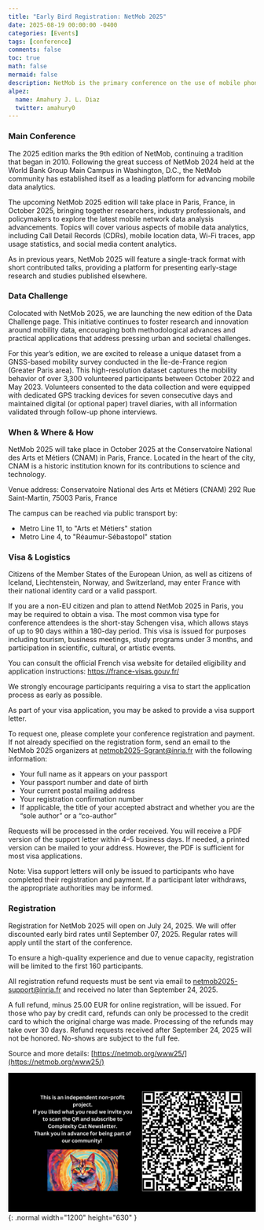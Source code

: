 ```yaml
---
title: "Early Bird Registration: NetMob 2025"
date: 2025-08-19 00:00:00 -0400
categories: [Events]
tags: [conference]
comments: false
toc: true
math: false
mermaid: false
description: NetMob is the primary conference on the use of mobile phone datasets to analyze social, urban, societal, and industrial problems.
alpez:
  name: Amahury J. L. Diaz
  twitter: amahury0
---
```

### Main Conference
The 2025 edition marks the 9th edition of NetMob, continuing a tradition that began in 2010. Following the great success of NetMob 2024 held at the World Bank Group Main Campus in Washington, D.C., the NetMob community has established itself as a leading platform for advancing mobile data analytics.

The upcoming NetMob 2025 edition will take place in Paris, France, in October 2025, bringing together researchers, industry professionals, and policymakers to explore the latest mobile network data analysis advancements. Topics will cover various aspects of mobile data analytics, including Call Detail Records (CDRs), mobile location data, Wi-Fi traces, app usage statistics, and social media content analytics.

As in previous years, NetMob 2025 will feature a single-track format with short contributed talks, providing a platform for presenting early-stage research and studies published elsewhere.

### Data Challenge
Colocated with NetMob 2025, we are launching the new edition of the Data Challenge page. This initiative continues to foster research and innovation around mobility data, encouraging both methodological advances and practical applications that address pressing urban and societal challenges.

For this year’s edition, we are excited to release a unique dataset from a GNSS-based mobility survey conducted in the Île-de-France region (Greater Paris area). This high-resolution dataset captures the mobility behavior of over 3,300 volunteered participants between October 2022 and May 2023. Volunteers consented to the data collection and were equipped with dedicated GPS tracking devices for seven consecutive days and maintained digital (or optional paper) travel diaries, with all information validated through follow-up phone interviews.

### When & Where & How
NetMob 2025 will take place in October 2025 at the Conservatoire National des Arts et Métiers (CNAM) in Paris, France. Located in the heart of the city, CNAM is a historic institution known for its contributions to science and technology.

Venue address: Conservatoire National des Arts et Métiers (CNAM) 292 Rue Saint-Martin, 75003 Paris, France

The campus can be reached via public transport by:
- Metro Line 11, to "Arts et Métiers" station
- Metro Line 4, to "Réaumur-Sébastopol" station

### Visa & Logistics
Citizens of the Member States of the European Union, as well as citizens of Iceland, Liechtenstein, Norway, and Switzerland, may enter France with their national identity card or a valid passport.

If you are a non-EU citizen and plan to attend NetMob 2025 in Paris, you may be required to obtain a visa. The most common visa type for conference attendees is the short-stay Schengen visa, which allows stays of up to 90 days within a 180-day period. This visa is issued for purposes including tourism, business meetings, study programs under 3 months, and participation in scientific, cultural, or artistic events.

You can consult the official French visa website for detailed eligibility and application instructions: https://france-visas.gouv.fr/

We strongly encourage participants requiring a visa to start the application process as early as possible.

As part of your visa application, you may be asked to provide a visa support letter.

To request one, please complete your conference registration and payment. If not already specified on the registration form, send an email to the NetMob 2025 organizers at netmob2025-Sgrant@inria.fr with the following information:
- Your full name as it appears on your passport
- Your passport number and date of birth
- Your current postal mailing address
- Your registration confirmation number
- If applicable, the title of your accepted abstract and whether you are the “sole author” or a “co-author”

Requests will be processed in the order received. You will receive a PDF version of the support letter within 4–5 business days. If needed, a printed version can be mailed to your address. However, the PDF is sufficient for most visa applications.

Note: Visa support letters will only be issued to participants who have completed their registration and payment. If a participant later withdraws, the appropriate authorities may be informed.

### Registration
Registration for NetMob 2025 will open on July 24, 2025. We will offer discounted early bird rates until September 07, 2025. Regular rates will apply until the start of the conference.

To ensure a high-quality experience and due to venue capacity, registration will be limited to the first 160 participants.

All registration refund requests must be sent via email to netmob2025-support@inria.fr and received no later than September 24, 2025.

A full refund, minus 25.00 EUR for online registration, will be issued. For those who pay by credit card, refunds can only be processed to the credit card to which the original charge was made. Processing of the refunds may take over 30 days. Refund requests received after September 24, 2025 will not be honored. No-shows are subject to the full fee.


Source and more details: [https://netmob.org/www25/](https://netmob.org/www25/)

![Desktop View](/assets/img/fix/complexity-cat-newsletter.png){: .normal width="1200" height="630" }
